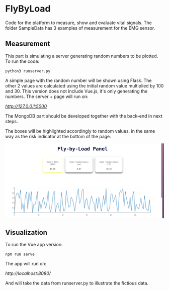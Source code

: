 # FlyByLoad

Code for the platform to measure, show and evaluate vital signals. 
The folder SampleData has 3 examples of measurement for the EMG sensor.

## Measurement ##

This part is simulating a server generating random numbers to be plotted.
To run the code:

```
python3 runserver.py
```

A simple page with the random number will be shown using Flask. The other 2 values are calculated using the initial random value multiplied by 100 and 30. This version does not include Vue.js, it's only generating the numbers.
The server + page will run on:

*http://127.0.0.1:5000*

The MongoDB part should be developed together with the back-end in next steps.

The boxes will be highlighted accordingly to random values, in the same way as the risk indicator at the bottom of the page.

![Screenshot](/Assets/Screenshot.png)

## Visualization ##

To run the Vue app version:
```
npm run serve
```

The app will run on:

*http://localhost:8080/*

And will take the data from runserver.py to illustrate the fictious data.


